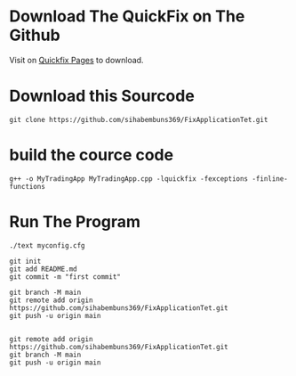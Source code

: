 # **Download The QuickFix on The Github**
Visit on [Quickfix Pages](https://github.com/quickfix/quickfix) to download.

# **Download this Sourcode**
```
git clone https://github.com/sihabembuns369/FixApplicationTet.git
```
# **build the cource code**
```
g++ -o MyTradingApp MyTradingApp.cpp -lquickfix -fexceptions -finline-functions
```
# **Run The Program**

```
./text myconfig.cfg
```


```
git init
git add README.md
git commit -m "first commit"

git branch -M main
git remote add origin https://github.com/sihabembuns369/FixApplicationTet.git
git push -u origin main


git remote add origin https://github.com/sihabembuns369/FixApplicationTet.git
git branch -M main
git push -u origin main
```